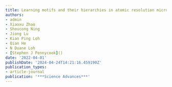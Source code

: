 ```yaml
---
title: Learning motifs and their hierarchies in atomic resolution microscopy
authors:
- admin
- Xiaoxu Zhao
- Shoucong Ning
- Jiong Lu
- Kian Ping Loh
- Qian He
- N Duane Loh
- [Stephen J Pennycook]()
date: '2022-04-01'
publishDate: '2024-04-24T14:21:16.459190Z'
publication_types:
- article-journal
publication: '***Science Advances***'
---
```


